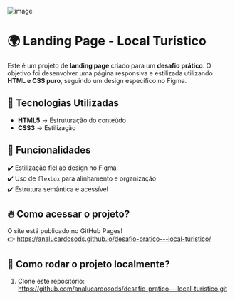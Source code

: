 ![image](https://github.com/user-attachments/assets/f74f5d6b-ce7a-4d18-8c12-61e33115f7ef)


# 🌍 Landing Page - Local Turístico  

Este é um projeto de **landing page** criado para um **desafio prático**. O objetivo foi desenvolver uma página responsiva e estilizada utilizando **HTML e CSS puro**, seguindo um design específico no Figma.

## 🚀 Tecnologias Utilizadas
- **HTML5** → Estruturação do conteúdo  
- **CSS3** → Estilização 

## 📌 Funcionalidades
✔️ Estilização fiel ao design no Figma  
✔️ Uso de `flexbox` para alinhamento e organização  
✔️ Estrutura semântica e acessível  

## 🔥 Como acessar o projeto?
O site está publicado no GitHub Pages!  
👉 https://analucardosods.github.io/desafio-pratico---local-turistico/

## 📂 Como rodar o projeto localmente?
1. Clone este repositório:  
https://github.com/analucardosods/desafio-pratico---local-turistico.git
